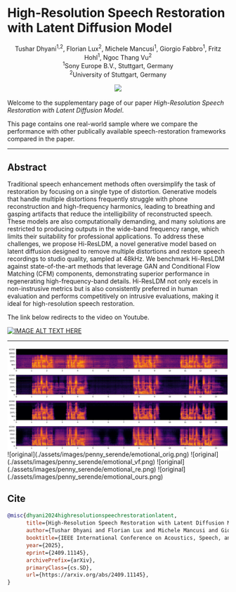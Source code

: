 <h1> High-Resolution Speech Restoration with Latent Diffusion Model </h1>

<div align="center">
Tushar Dhyani<sup>1,2</sup>, Florian Lux<sup>2</sup>, Michele Mancusi<sup>1</sup>, Giorgio Fabbro<sup>1</sup>, Fritz Hohl<sup>1</sup>, Ngoc Thang Vu<sup>2</sup><br> 
<sup>1</sup>Sony Europe B.V., Stuttgart, Germany<br>
<sup>2</sup>University of Stuttgart, Germany<br>

<a href="https://arxiv.org/abs/2409.11145"> <img src="https://img.shields.io/badge/cs.SD-2409.11145-b31b1b?logo=arxiv&logoColor=red"></a>
</div>


Welcome to the supplementary page of our paper _High-Resolution Speech Restoration with Latent Diffusion Model_.

This page contains one real-world sample where we compare the performance with other publically available speech-restoration frameworks compared in the paper. 

---

## Abstract
Traditional speech enhancement methods often oversimplify the task of restoration by focusing on a single type of distortion. Generative models that handle multiple distortions frequently struggle with
phone reconstruction and high-frequency harmonics, leading to breathing and gasping artifacts that reduce the intelligibility of reconstructed speech. These models are also computationally demanding, and many solutions are restricted to producing outputs in the wide-band frequency range, which limits their suitability for professional applications. To address these challenges, we propose Hi-ResLDM, a novel generative model based on latent diffusion designed to remove multiple distortions and restore speech recordings to studio quality, sampled at 48kHz. We benchmark Hi-ResLDM against state-of-the-art methods that leverage GAN and Conditional Flow Matching (CFM) components, demonstrating superior performance in regenerating high-frequency-band details. Hi-ResLDM not only excels in non-instrusive metrics but is also consistently preferred in human evaluation and performs competitively on intrusive evaluations, making it ideal for high-resolution speech restoration.

The link below redirects to the video on Youtube.

[![IMAGE ALT TEXT HERE](https://img.youtube.com/vi/KLXGM_EQbDQ/0.jpg)](https://www.youtube.com/watch?v=KLXGM_EQbDQ)

---
<div style="display: flex; align-items: center;">
      <audio controls>
            <source src="./assets/audio/penny_serende/emotional_orig.wav" type="audio/mpeg" controls="nodownload">
                              Your browser does not support the audio element.
      </audio>
      <img src="./assets/images/penny_serende/emotional_orig.png" alt="original" controls="nodownload">
</div>
<div style="display: flex; align-items: center;">
      <audio controls>
            <source src="./assets/audio/penny_serende/emotional_vf.wav" type="audio/mpeg" controls="nodownload">
            Your browser does not support the audio element.
      </audio>
      <img src="./assets/images/penny_serende/emotional_vf.png" alt="vf">
</div>
<div style="display: flex; align-items: center;">
      <audio controls>
            <source src="./assets/audio/penny_serende/emotional_re.wav" type="audio/mpeg" controls="nodownload">
            Your browser does not support the audio element.
      </audio>
      <img src="./assets/images/penny_serende/emotional_re.png" alt="re">
</div>
<div style="display: flex; align-items: center;">
      <audio controls>
            <source src="./assets/audio/penny_serende/emotional_ours.wav" type="audio/mpeg" controls="nodownload">
            Your browser does not support the audio element.
      </audio>
      <img src="./assets/images/penny_serende/emotional_ours.png" alt="ours">
</div>
![original](./assets/images/penny_serende/emotional_orig.png)
![original](./assets/images/penny_serende/emotional_vf.png)
![original](./assets/images/penny_serende/emotional_re.png)
![original](./assets/images/penny_serende/emotional_ours.png)


## Cite
```bibtex
@misc{dhyani2024highresolutionspeechrestorationlatent,
      title={High-Resolution Speech Restoration with Latent Diffusion Model}, 
      author={Tushar Dhyani and Florian Lux and Michele Mancusi and Giorgio Fabbro and Fritz Hohl and Ngoc Thang Vu},
      booktitle={IEEE International Conference on Acoustics, Speech, and Signal Processing (ICASSP)},
      year={2025},
      eprint={2409.11145},
      archivePrefix={arXiv},
      primaryClass={cs.SD},
      url={https://arxiv.org/abs/2409.11145}, 
}
```
